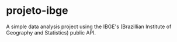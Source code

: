 # projeto-ibge
A simple data analysis project using the IBGE's (Brazillian Institute of Geography and Statistics) public API.
